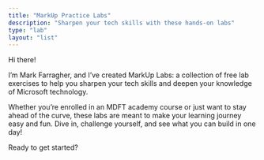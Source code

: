 ```yaml
---
title: "MarkUp Practice Labs"
description: "Sharpen your tech skills with these hands-on labs"
type: "lab"
layout: "list"
---
```


Hi there! 

I’m Mark Farragher, and I’ve created MarkUp Labs: a collection of free lab exercises to help you sharpen your tech skills and deepen your knowledge of Microsoft technology. 

Whether you’re enrolled in an MDFT academy course or just want to stay ahead of the curve, these labs are meant to make your learning journey easy and fun. Dive in, challenge yourself, and see what you can build in one day!

Ready to get started?